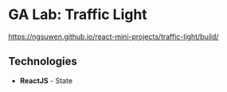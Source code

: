 # GA Lab: Traffic Light
https://ngsuwen.github.io/react-mini-projects/traffic-light/build/
## Technologies
* **ReactJS** - State
